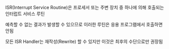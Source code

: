 ISR(Interrupt Service Routine)은 프로세서 또는 주변 장치 중 하나에 의해 호출되는 인터럽트 서비스 루틴

예측할 수 없는 결과가 발생할 수 있으므로 이러한 루틴은 응용 프로그램에서 호출하면 안됨

모든 ISR Handler는 재작성(Rewrite) 할 수 있지만 이것은 최후의 수단으로만 권장됨

